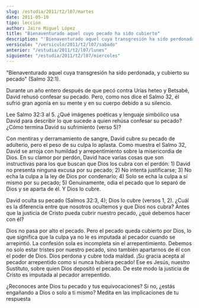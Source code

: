 ```yaml
---
slug: /estudia/2011/t2/l07/martes
date: 2011-05-10
tipo: leccion
author: Jairo Miguel López
title: "Bienaventurado aquel cuyo pecado ha sido cubierto"
description: "'Bienaventurado aquel cuya transgresión ha sido perdonada, y cubierto su  pecado' (Salmo 32:1). Durante un año entero después de que pecó contra Urías  heteo y Betsabé, David rehusó confesar su pecado. Pero, como nos dice el Salmo  32, él sufrió gran agonía en su mente y en su..."
versiculo: "/versiculo/2011/t2/l07/sabado"
anterior: "/estudia/2011/t2/l07/lunes"
siguiente: "/estudia/2011/t2/l07/miercoles"
---
```


"Bienaventurado aquel cuya transgresión ha sido perdonada, y cubierto su  pecado" (Salmo 32:1).

Durante un año entero después de que pecó contra Urías heteo y Betsabé, David rehusó confesar su pecado. Pero, como nos dice el Salmo 32, él sufrió gran agonía en su mente y en su cuerpo debido a su silencio.

Lee Salmo 32:3 al 5. ¿Qué imágenes poéticas y lenguaje simbólico usa David para describir lo que sucede a quien rehúsa confesar su pecado? ¿Cómo termina David su sufrimiento (verso 5)?

Con mentiras y derramamiento de sangre, David cubre su pecado de adulterio, pero el peso de su culpa lo aplasta. Como muestra el Salmo 32, David se arroja con humildad y arrepentimiento sobre la misericordia de Dios. En su clamor por perdón, David hace varias cosas que son instructivas para los que buscan que Dios los cubra con el perdón: 1) David no presenta ninguna excusa por su pecado; 2) No intenta justificarse; 3) No echa la culpa a la ley de Dios por condenarlo; 4) Solo se echa la culpa a sí mismo por su pecado; 5) Genuinamente, odia el pecado que lo separó de Dios y se aparta de él. Y Dios lo cubre.

David oculta su pecado (Salmos 32:3, 4); Dios lo cubre (versos 1, 2). ¿Cuál es la diferencia entre que nosotros ocultemos y que Dios nos cubra? Antes que la justicia de Cristo pueda cubrir nuestro pecado, ¿qué debemos hacer con él?

Dios no pasa por alto el pecado. Pero el pecado queda cubierto por Dios, lo que significa que la culpa ya no le es imputada al pecador cuando se arrepintió. La confesión sola es incompleta sin el arrepentimiento. Debemos no solo estar tristes por nuestro pecado, sino también apartarnos de él con el poder de Dios. Dios perdona y cubre toda maldad. ¡Su gracia acepta al pecador arrepentido como si nunca hubiera pecado! Ese es Jesús, nuestro Sustituto, sobre quien Dios depositó el pecado. De este modo la justicia de Cristo es imputada al pecador arrepentido.

¿Reconoces ante Dios tu pecado y tus equivocaciones? Si no, ¿estás engañando a Dios o solo a ti mismo? Medita en las implicaciones de tu respuesta
